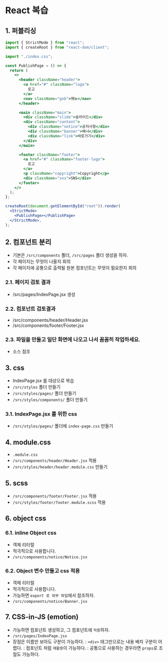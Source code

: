 # React 복습

## 1. 퍼블리싱

```jsx
import { StrictMode } from "react";
import { createRoot } from "react-dom/client";

import "./index.css";

const PublishPage = () => {
  return (
    <>
      <header className="header">
        <a href="#" className="logo">
          로고
        </a>
        <nav className="gnb">메뉴</nav>
      </header>

      <main className="main">
        <div className="slide">슬라이드</div>
        <div className="content">
          <div className="notice">공지사항</div>
          <div className="banner">배너</div>
          <div className="link">바로가기</div>
        </div>
      </main>

      <footer className="footer">
        <a href="#" className="footer-logo">
          로고
        </a>
        <p className="copyright">Copyright</p>
        <div className="sns">SNS</div>
      </footer>
    </>
  );
};

createRoot(document.getElementById("root")).render(
  <StrictMode>
    <PublishPage></PublishPage>
  </StrictMode>,
);
```

## 2. 컴포넌트 분리

- 기본은 `/src/components` 폴더, `/src/pages` 폴더 생성을 하자.
- 각 페이지는 무엇이 나올지 회의
- 각 페이지에 공통으로 출력될 원본 컴포넌트는 무엇이 필요한지 회의

### 2.1. 페이지 검토 결과

- /src/pages/IndexPage.jsx 생성

### 2.2. 컴포넌트 검토결과

- /src/components/header/Header.jsx
- /src/components/footer/Footer.jsx

### 2.3. 파일을 만들고 일단 화면에 나오고 나서 꼼꼼히 작업하세요.

- 소스 참조

## 3. css

- IndexPage.jsx 를 대상으로 복습
- `/src/styles` 폴더 만들기
- `/src/styles/pages/` 폴더 만들기
- `/src/styles/components/` 폴더 만들기

### 3.1. IndexPage.jsx 를 위한 css

- `/src/styles/pages/` 폴더에 `index-page.css` 만들기

## 4. module.css

- `.module.css`
- `/src/components/header/Header.jsx` 적용
- `/src/styles/header/header.module.css` 만들기

## 5. scss

- `/src/components/footer/Footer.jsx` 적용
- `/src/styles/footer/footer.module.scss` 적용

## 6. object css

### 6.1. inline Object css

- 객체 리터럴
- 적극적으로 사용합니다.
- `/src/components/notice/Notice.jsx`

### 6.2. Object 변수 만들고 css 적용

- 객체 리터럴
- 적극적으로 사용합니다.
- 가능하면 `export 로 외부 파일`에서 참조하자.
- `/src/components/notice/Banner.jsx`

## 7. CSS-in-JS (emotion)

- 가능하면 컴포넌트 생성하고, 그 컴포넌트에 `적용`하자.
- `/src/pages/IndexPage.jsx`
- 장점은 이름만 보아도 구분이 가능하다.
  : `<div>` 태그만으로는 내용 배치 구분이 어렵다.
  : 컴포넌트 처럼 `재활용`이 가능하다.
  : 공통으로 사용하는 경우라면 `props`로 조절도 가능하다.
